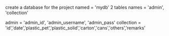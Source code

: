 create a database for the project
named = 'mydb'
2 tables names = 'admin', 'collection'

admin = 'admin_id', 'admin_username', 'admin_pass'
collection = 'id','date','plastic_pet','plastic_solid','carton','cans','others','remarks'
